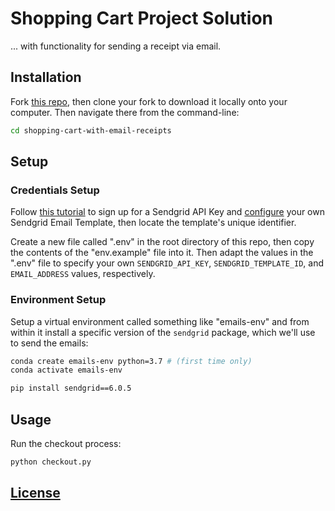 # Shopping Cart Project Solution

... with functionality for sending a receipt via email.

## Installation

Fork [this repo](https://github.com/s2t2/shopping-cart-with-email-receipts), then clone your fork to download it locally onto your computer. Then navigate there from the command-line:

```sh
cd shopping-cart-with-email-receipts
```

## Setup

### Credentials Setup

Follow [this tutorial](https://github.com/prof-rossetti/nyu-info-2335-201905/blob/master/notes/python/packages/sendgrid.md) to sign up for a Sendgrid API Key and [configure](https://sendgrid.com/dynamic_templates) your own Sendgrid Email Template, then locate the template's unique identifier.

Create a new file called ".env" in the root directory of this repo, then copy the contents of the "env.example" file into it. Then adapt the values in the ".env" file to specify your own `SENDGRID_API_KEY`,
`SENDGRID_TEMPLATE_ID`, and `EMAIL_ADDRESS` values, respectively.

### Environment Setup

Setup a virtual environment called something like "emails-env" and from within it install a specific version of the `sendgrid` package, which we'll use to send the emails:

```sh
conda create emails-env python=3.7 # (first time only)
conda activate emails-env

pip install sendgrid==6.0.5
```

## Usage

Run the checkout process:

```sh
python checkout.py
```

## [License](/LICENSE.md)
